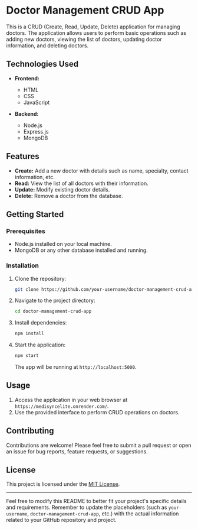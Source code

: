 # Doctor Management CRUD App

This is a CRUD (Create, Read, Update, Delete) application for managing doctors. The application allows users to perform basic operations such as adding new doctors, viewing the list of doctors, updating doctor information, and deleting doctors.

## Technologies Used

- **Frontend:**
  - HTML
  - CSS
  - JavaScript

- **Backend:**
  - Node.js
  - Express.js
  - MongoDB 
## Features

- **Create:** Add a new doctor with details such as name, specialty, contact information, etc.
- **Read:** View the list of all doctors with their information.
- **Update:** Modify existing doctor details.
- **Delete:** Remove a doctor from the database.

## Getting Started

### Prerequisites

- Node.js installed on your local machine.
- MongoDB or any other database installed and running.

### Installation

1. Clone the repository:

   ```bash
   git clone https://github.com/your-username/doctor-management-crud-app.git
   ```

2. Navigate to the project directory:

   ```bash
   cd doctor-management-crud-app
   ```

3. Install dependencies:

   ```bash
   npm install
   ```

4. Start the application:

   ```bash
   npm start
   ```

   The app will be running at `http://localhost:5000`.

## Usage

1. Access the application in your web browser at `https://medisyncelite.onrender.com/`.
2. Use the provided interface to perform CRUD operations on doctors.

## Contributing

Contributions are welcome! Please feel free to submit a pull request or open an issue for bug reports, feature requests, or suggestions.

## License

This project is licensed under the [MIT License](LICENSE).

---

Feel free to modify this README to better fit your project's specific details and requirements. Remember to update the placeholders (such as `your-username`, `doctor-management-crud-app`, etc.) with the actual information related to your GitHub repository and project.
